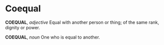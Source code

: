 # Coequal

**COEQUAL**, _adjective_ Equal with another person or thing; of the same rank, dignity or power.

**COEQUAL**, _noun_ One who is equal to another.